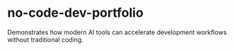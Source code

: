 # no-code-dev-portfolio
 Demonstrates how modern AI tools can accelerate development workflows without traditional coding.  

